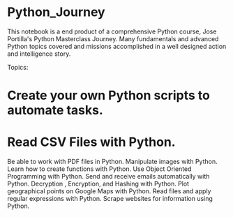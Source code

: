 # Python_Journey

This notebook is a end product of a comprehensive Python course, Jose Portilla's Python Masterclass Journey. 
Many fundamentals and advanced Python topics covered and missions accomplished in a well designed action and intelligence story.

Topics:

# Create your own Python scripts to automate tasks.
# Read CSV Files with Python.
Be able to work with PDF files in Python.
Manipulate images with Python.
Learn how to create functions with Python.
Use Object Oriented Programming with Python.
Send and receive emails automatically with Python.
Decryption , Encryption, and Hashing with Python.
Plot geographical points on Google Maps with Python.
Read files and apply regular expressions with Python.
Scrape websites for information using Python.

